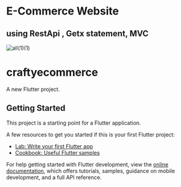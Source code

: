 # E-Commerce Website
## using RestApi , Getx statement, MVC 
![all(1)(1)](https://user-images.githubusercontent.com/118268749/229082308-79cb11da-5f15-426a-861c-ed5d0d861b94.jpg)

# craftyecommerce

A new Flutter project.

## Getting Started

This project is a starting point for a Flutter application.

A few resources to get you started if this is your first Flutter project:

- [Lab: Write your first Flutter app](https://docs.flutter.dev/get-started/codelab)
- [Cookbook: Useful Flutter samples](https://docs.flutter.dev/cookbook)

For help getting started with Flutter development, view the
[online documentation](https://docs.flutter.dev/), which offers tutorials,
samples, guidance on mobile development, and a full API reference.
